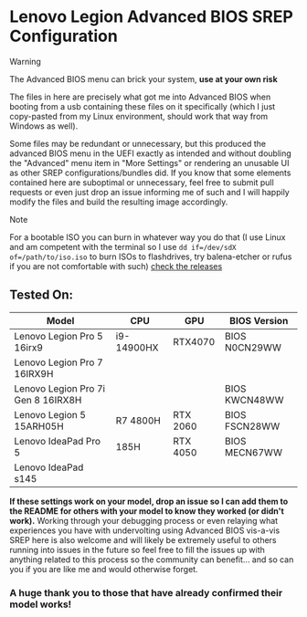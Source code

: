 # Lenovo Legion Advanced BIOS SREP Configuration

> [!WARNING]
> The Advanced BIOS menu can brick your system, **use at your own risk**

The files in here are precisely what got me into Advanced BIOS when booting from a usb containing
these files on it specifically (which I just copy-pasted from my Linux environment, should work that
way from Windows as well).

Some files may be redundant or unnecessary, but this produced the advanced BIOS menu in the UEFI
exactly as intended and without doubling the "Advanced" menu item in "More Settings" or rendering an
unusable UI as other SREP configurations/bundles did. If you know that some elements contained here
are suboptimal or unnecessary, feel free to submit pull requests or even just drop an issue
informing me of such and I will happily modify the files and build the resulting image accordingly.

> [!NOTE]
> For a bootable ISO you can burn in whatever way you do that (I use Linux and am competent with the terminal so I use `dd if=/dev/sdX of=/path/to/iso.iso` to burn ISOs to flashdrives, try balena-etcher or rufus if you are not comfortable with such) [check the releases](https://github.com/Thomashighbaugh/Lenovo-Legion-Advanced-Bios/releases/tag/v0.0.1)

## Tested On:

| Model                              | CPU        | GPU      | BIOS Version  |
| ---------------------------------- | ---------- | -------- | ------------- |
| Lenovo Legion Pro 5 16irx9         | i9-14900HX | RTX4070  | BIOS N0CN29WW |
| Lenovo Legion Pro 7 16IRX9H        |            |          |               |
| Lenovo Legion Pro 7i Gen 8 16IRX8H |            |          | BIOS KWCN48WW |
| Lenovo Legion 5 15ARH05H           | R7 4800H   | RTX 2060 | BIOS FSCN28WW |
| Lenovo IdeaPad Pro 5               | 185H       | RTX 4050 | BIOS MECN67WW |
| Lenovo IdeaPad s145                |            |          |               |

**If these settings work on your model, drop an issue so I can add them to the README for others with your model to know they worked (or didn't work).** Working through your debugging process or even relaying what experiences you have with undervolting using Advanced BIOS vis-a-vis SREP here is also welcome and will likely be extremely useful to others running into issues in the future so feel free to fill the issues up with anything related to this process so the community can benefit... and so can you if you are like me and would otherwise forget. 

### A huge thank you to those that have already confirmed their model works!
